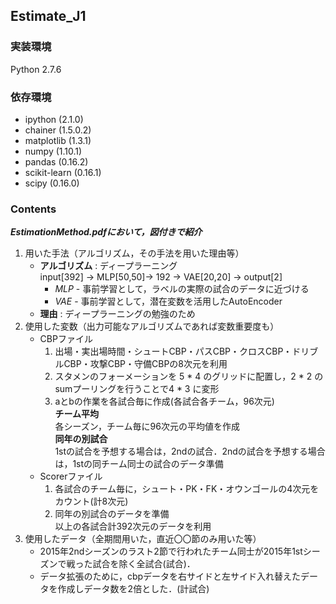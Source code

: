 ## Estimate_J1

### 実装環境
Python 2.7.6

### 依存環境
* ipython (2.1.0)
* chainer (1.5.0.2)
* matplotlib (1.3.1)
* numpy (1.10.1)
* pandas (0.16.2)
* scikit-learn (0.16.1)
* scipy (0.16.0)

### Contents

***EstimationMethod.pdfにおいて，図付きで紹介***

1. 用いた手法（アルゴリズム，その手法を用いた理由等）  
	* **アルゴリズム** : ディープラーニング  
	input[392] → MLP[50,50]→ 192 → VAE[20,20] → output[2]
		* *MLP* - 事前学習として，ラベルの実際の試合のデータに近づける
		* *VAE* - 事前学習として，潜在変数を活用したAutoEncoder
	* **理由** : ディープラーニングの勉強のため
2.  使用した変数（出力可能なアルゴリズムであれば変数重要度も）
	* CBPファイル
		1. 出場・実出場時間・シュートCBP・パスCBP・クロスCBP・ドリブルCBP・攻撃CBP・守備CBPの8次元を利用
		1. スタメンのフォーメーションを 5 * 4 のグリッドに配置し，2 * 2 のsumプーリングを行うことで4 * 3 に変形
		1. aとbの作業を各試合毎に作成(各試合各チーム，96次元)  
			**チーム平均**  
			各シーズン，チーム毎に96次元の平均値を作成  
			**同年の別試合**  
			1stの試合を予想する場合は，2ndの試合．2ndの試合を予想する場合は，1stの同チーム同士の試合のデータ準備
	* Scorerファイル  
		1. 各試合のチーム毎に，シュート・PK・FK・オウンゴールの4次元をカウント(計8次元)
		1. 同年の別試合のデータを準備  
	以上の各試合計392次元のデータを利用  
3. 使用したデータ（全期間用いた，直近〇〇節のみ用いた等）
	* 2015年2ndシーズンのラスト2節で行われたチーム同士が2015年1stシーズンで戦った試合を除く全試合(試合)．
	* データ拡張のために，cbpデータを右サイドと左サイド入れ替えたデータを作成しデータ数を2倍とした．(計試合)
